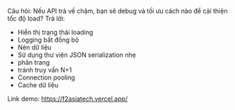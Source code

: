 Câu hỏi: Nếu API trả về chậm, bạn sẽ debug và tối ưu cách nào để cải thiện tốc độ load?
Trả lời:
- Hiển thị trạng thái loading
- Logging bất đồng bộ
- Nén dữ liệu
- Sử dụng thư viện JSON serialization nhẹ
- phân trang
- tránh truy vấn N+1
- Connection pooling
- Cache dữ liệu

Link demo: https://f2asiatech.vercel.app/
